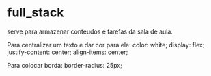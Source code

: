 # full_stack

serve para armazenar conteudos e tarefas da sala de aula.


Para centralizar um texto e dar cor para ele:
 color: white;
display: flex;
justify-content: center;
align-items: center;

Para colocar borda:
border-radius: 25px;